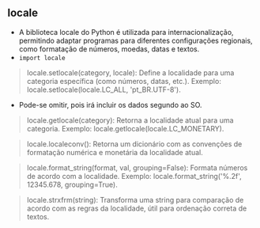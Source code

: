 ## locale
- A biblioteca locale do Python é utilizada para internacionalização, permitindo adaptar programas para diferentes configurações regionais, como formatação de números, moedas, datas e textos. 
- ```import locale```

> locale.setlocale(category, locale): Define a localidade para uma categoria específica (como números, datas, etc.). Exemplo: locale.setlocale(locale.LC_ALL, 'pt_BR.UTF-8').
- Pode-se omitir, pois irá incluir os dados segundo ao SO.

>locale.getlocale(category): Retorna a localidade atual para uma categoria. Exemplo: locale.getlocale(locale.LC_MONETARY).



>locale.localeconv(): Retorna um dicionário com as convenções de formatação numérica e monetária da localidade atual.


>locale.format_string(format, val, grouping=False): Formata números de acordo com a localidade. Exemplo: locale.format_string('%.2f', 12345.678, grouping=True).


>locale.strxfrm(string): Transforma uma string para comparação de acordo com as regras da localidade, útil para ordenação correta de textos.